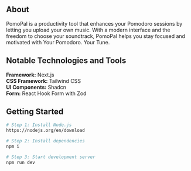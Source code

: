 ## About

PomoPal is a productivity tool that enhances your Pomodoro sessions by letting you upload your own music. With a modern interface and the freedom to choose your soundtrack, PomoPal helps you stay focused and motivated with Your Pomodoro. Your Tune.

## Notable Technologies and Tools

<div><b>Framework:</b> Next.js</div>
<div><b>CSS Framework:</b> Tailwind CSS</div>
<div><b>UI Components:</b> Shadcn</div>
<div><b>Form:</b> React Hook Form with Zod</div>

## Getting Started

```bash
# Step 1: Install Node.js
https://nodejs.org/en/download

# Step 2: Install dependencies
npm i

# Step 3: Start development server
npm run dev
```
